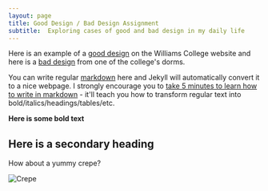 ```yaml
---
layout: page
title: Good Design / Bad Design Assignment
subtitle:  Exploring cases of good and bad design in my daily life
---
```

Here is an example of a [good design](https://github.com/qianwenzheng/qianwenzheng.github.io/blob/master/gooddesign.md) on the Williams College website and here is a [bad design](https://github.com/qianwenzheng/qianwenzheng.github.io/blob/master/baddesign.md) from one of the college's dorms. 



You can write regular [markdown](http://markdowntutorial.com/) here and Jekyll will automatically convert it to a nice webpage.  I strongly encourage you to [take 5 minutes to learn how to write in markdown](http://markdowntutorial.com/) - it'll teach you how to transform regular text into bold/italics/headings/tables/etc.

**Here is some bold text**

## Here is a secondary heading



How about a yummy crepe?

![Crepe](http://s3-media3.fl.yelpcdn.com/bphoto/cQ1Yoa75m2yUFFbY2xwuqw/348s.jpg)

